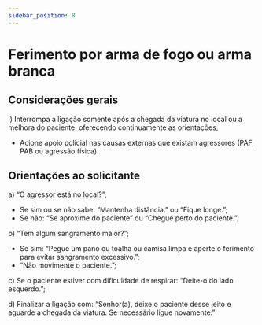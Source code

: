 ```yaml
---
sidebar_position: 8
---
```


# Ferimento por arma de fogo ou arma branca

## Considerações gerais

i) Interrompa a ligação somente após a chegada da viatura no local ou a melhora do paciente, oferecendo continuamente as orientações;
   - Acione apoio policial nas causas externas que existam agressores (PAF, PAB ou agressão física).

## Orientações ao solicitante

a) “O agressor está no local?”;
   - Se sim ou se não sabe: “Mantenha distância.” ou “Fique longe.”;
   - Se não: “Se aproxime do paciente” ou “Chegue perto do paciente.”;

b) “Tem algum sangramento maior?”;
   - Se sim: “Pegue um pano ou toalha ou camisa limpa e aperte o ferimento para evitar sangramento excessivo.”;
   - “Não movimente o paciente.”;

c) Se o paciente estiver com dificuldade de respirar: “Deite-o do lado esquerdo.”;

d) Finalizar a ligação com: “Senhor(a), deixe o paciente desse jeito e aguarde a chegada da viatura. Se necessário ligue novamente.”

